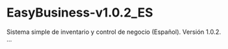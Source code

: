 # EasyBusiness-v1.0.2_ES
Sistema simple de inventario y control de negocio (Español). Versión 1.0.2.
...
